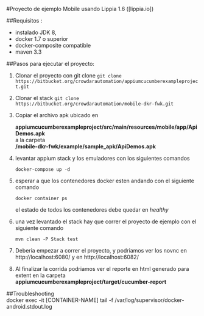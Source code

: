 #Proyecto de ejemplo Mobile usando Lippia 1.6 ([lippia.io])

##Requisitos : 
+ instalado JDK 8,
+ docker 1.7 o superior
+ docker-composite compatible
+ maven 3.3

##Pasos para ejecutar el proyecto:
1. Clonar el proyecto  con git clone 
```git clone https://bitbucket.org/crowdarautomation/appiumcucumberexampleproject.git```
2. Clonar el stack 
```git clone https://bitbucket.org/crowdarautomation/mobile-dkr-fwk.git```
3. Copiar el archivo apk ubicado en 

     **appiumcucumberexampleproject/src/main/resources/mobile/app/ApiDemos.apk**  
     a la carpeta  
     **/mobile-dkr-fwk/example/sample_apk/ApiDemos.apk**  
	 

4. levantar appium stack y los emuladores con los siguientes comandos  

     ```docker-compose up -d```


5. esperar a que los contenedores docker esten andando con el siguiente comando   

     ```docker container ps```

    el estado de todos los contenedores debe quedar en *healthy*  

6. una vez levantado el stack hay que correr el proyecto de ejemplo con el siguiente comando   

    ```mvn clean -P Stack test```  


7. Deberia empezar a correr el proyecto, y podriamos ver los novnc en http://localhost:6080/ y en http://localhost:6082/

8. Al finalizar la corrida podriamos ver el reporte en html generado para extent en la carpeta  **appiumcucumberexampleproject/target/cucumber-report**
	
	
##Troubleshooting	
docker exec -it [CONTAINER-NAME] tail -f /var/log/supervisor/docker-android.stdout.log
	
	
		
	
	
	  
	
	
	    















